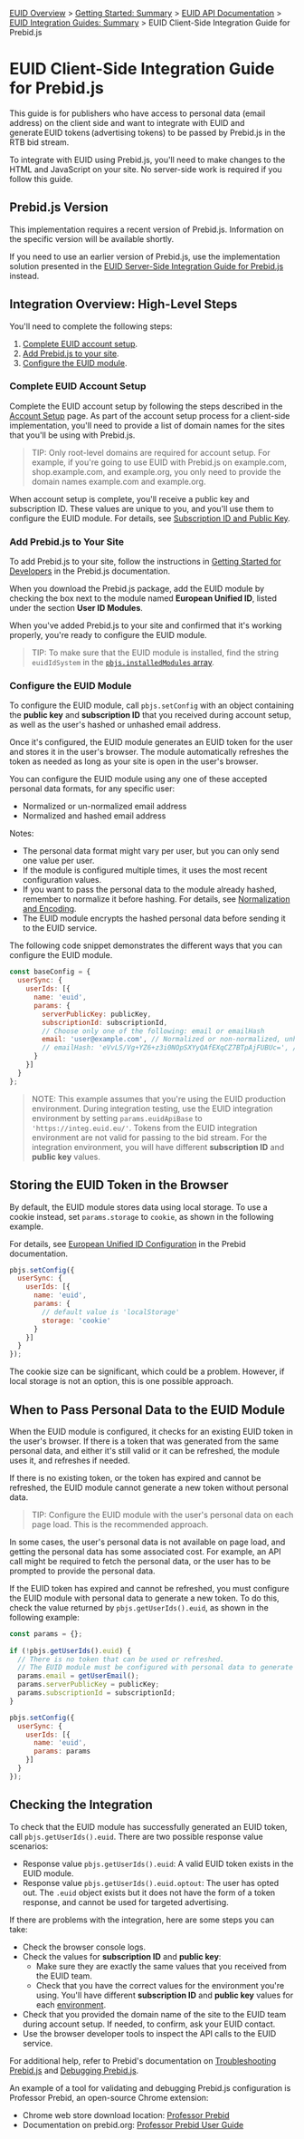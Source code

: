 [EUID Overview](../../../README.md) > [Getting Started: Summary](../getting-started/gs-summary.md) > [EUID API Documentation](../summary-doc-v2.md) > [EUID Integration Guides: Summary](summary-guides.md) > EUID Client-Side Integration Guide for Prebid.js

<!-- ---
title: EUID Client-Side Integration Guide for Prebid.js
sidebar_label: Client-Side Integration for Prebid.js
pagination_label: EUID Client-Side Integration for Prebid.js
description: Information about setting up a client-side Prebid.js integration.
hide_table_of_contents: false
sidebar_position: 04
--- -->

# EUID Client-Side Integration Guide for Prebid.js

This guide is for publishers who have access to personal data<!-- personal data was glossary link --> (email address) on the client side and want to integrate with EUID and generate EUID tokens<!-- EUID tokens was glossary link --> (advertising tokens) to be passed by Prebid.js in the RTB bid stream.

To integrate with EUID using Prebid.js, you'll need to make changes to the HTML and JavaScript on your site. No server-side work is required if you follow this guide.

<!-- 
This guide includes the following information:

- [Prebid.js Version](#prebidjs-version)
- [Integration Example](#integration-example)
- [Integration Overview: High-Level Steps](#integration-overview-high-level-steps)
   - [Complete EUID Account Setup](#complete-euid-account-setup)
   - [Add Prebid.js to Your Site](#add-prebidjs-to-your-site)
   - [Configure the EUID Module](#configure-the-euid-module)
- [Storing the EUID Token in the Browser](#storing-the-euid-token-in-the-browser)
- [When to Pass Personal Data to the EUID Module](#when-to-pass-personal-data-to-the-euid-module)
- [Checking the Integration](#checking-the-integration)
 -->

## Prebid.js Version

This implementation requires a recent version of Prebid.js. Information on the specific version will be available shortly.

<!-- GWH_TBD This implementation requires Prebid.js version 8.21.0 or later. For version information, see [https://github.com/prebid/Prebid.js/releases](https://github.com/prebid/Prebid.js/releases). -->

If you need to use an earlier version of Prebid.js, use the implementation solution presented in the [EUID Server-Side Integration Guide for Prebid.js](integration-prebid-server-side.md) instead.

<!-- ## Integration Example -->

<!-- GWH_TBD re integration examples. -->

<!-- An example of the EUID Prebid.js client-side integration is available at the following links:

- Code: [Example Prebid.js EUID Integration](https://github.com/IABTechLab/uid2docs/tree/main/static/examples/cstg-prebid-example)
- Running site: [EUID Prebid.js Client-Side Integration Example](https://unifiedid.com/examples/cstg-prebid-example/) -->

## Integration Overview: High-Level Steps

You'll need to complete the following steps:

1. [Complete EUID account setup](#complete-euid-account-setup).
2. [Add Prebid.js to your site](#add-prebidjs-to-your-site).
3. [Configure the EUID module](#configure-the-euid-module).


### Complete EUID Account Setup

Complete the EUID account setup by following the steps described in the [Account Setup](../getting-started/gs-account-setup.md) page. As part of the account setup process for a client-side implementation, you'll need to provide a list of domain names for the sites that you'll be using with Prebid.js.

>TIP: Only root-level domains are required for account setup. For example, if you're going to use EUID with Prebid.js on example.com, shop.example.com, and example.org, you only need to provide the domain names example.com and example.org.


When account setup is complete, you'll receive a public key and subscription ID. These values are unique to you, and you'll use them to configure the EUID module. For details, see [Subscription ID and Public Key](../getting-started/gs-credentials.md#subscription-id-and-public-key).

### Add Prebid.js to Your Site

To add Prebid.js to your site, follow the instructions in [Getting Started for Developers](https://docs.prebid.org/dev-docs/getting-started.html) in the Prebid.js documentation. 

When you download the Prebid.js package, add the EUID module by checking the box next to the module named **European Unified ID**, listed under the section **User ID Modules**.

When you've added Prebid.js to your site and confirmed that it's working properly, you're ready to configure the EUID module.

>TIP: To make sure that the EUID module is installed, find the string `euidIdSystem` in the [`pbjs.installedModules` array](https://docs.prebid.org/dev-docs/publisher-api-reference/installedModules.html).

### Configure the EUID Module

To configure the EUID module, call `pbjs.setConfig` with an object containing the **public key** and **subscription ID** that you received during account setup, as well as the user's hashed or unhashed email address.

Once it's configured, the EUID module generates an EUID token for the user and stores it in the user's browser. The module automatically refreshes the token as needed as long as your site is open in the user's browser.

You can configure the EUID module using any one of these accepted personal data formats, for any specific user:

- Normalized or un-normalized email address
- Normalized and hashed email address

Notes:

- The personal data format might vary per user, but you can only send one value per user.
- If the module is configured multiple times, it uses the most recent configuration values.
- If you want to pass the personal data to the module already hashed, remember to normalize it before hashing. For details, see [Normalization and Encoding](../getting-started/gs-normalization-encoding.md).
- The EUID module encrypts the hashed personal data before sending it to the EUID service.

The following code snippet demonstrates the different ways that you can configure the EUID module.

```js
const baseConfig = {
  userSync: {
    userIds: [{
      name: 'euid',
      params: {
        serverPublicKey: publicKey,
        subscriptionId: subscriptionId,
        // Choose only one of the following: email or emailHash
        email: 'user@example.com', // Normalized or non-normalized, unhashed email address
        // emailHash: 'eVvLS/Vg+YZ6+z3i0NOpSXYyQAfEXqCZ7BTpAjFUBUc=', // Normalized and hashed email address
      }
    }]
  }
};
```

>NOTE: This example assumes that you're using the EUID production environment. During integration testing, use the EUID integration environment by setting `params.euidApiBase` to `'https://integ.euid.eu/'`. Tokens from the EUID integration environment are not valid for passing to the bid stream. For the integration environment, you will have different **subscription ID** and **public key** values.

## Storing the EUID Token in the Browser

By default, the EUID module stores data using local storage. To use a cookie instead, set `params.storage` to `cookie`, as shown in the following example.

For details, see [European Unified ID Configuration](https://docs.prebid.org/dev-docs/modules/userid-submodules/euid.html#european-unified-id-configuration) in the Prebid documentation.

```js
pbjs.setConfig({ 
  userSync: { 
    userIds: [{ 
      name: 'euid', 
      params: { 
        // default value is 'localStorage' 
        storage: 'cookie'  
      } 
    }] 
  } 
}); 
```

The cookie size can be significant, which could be a problem. However, if local storage is not an option, this is one possible approach.

## When to Pass Personal Data to the EUID Module

When the EUID module is configured, it checks for an existing EUID token in the user's browser. If there is a token that was generated from the same personal data, and either it's still valid or it can be refreshed, the module uses it, and refreshes if needed.

If there is no existing token, or the token has expired and cannot be refreshed, the EUID module cannot generate a new token without personal data.

>TIP: Configure the EUID module with the user's personal data on each page load. This is the recommended approach.

In some cases, the user's personal data is not available on page load, and getting the personal data has some associated cost. For example, an API call might be required to fetch the personal data, or the user has to be prompted to provide the personal data.

If the EUID token has expired and cannot be refreshed, you must configure the EUID module with personal data to generate a new token. To do this, check the value returned by `pbjs.getUserIds().euid`, as shown in the following example:

```js
const params = {}; 
 
if (!pbjs.getUserIds().euid) {
  // There is no token that can be used or refreshed. 
  // The EUID module must be configured with personal data to generate a new token. 
  params.email = getUserEmail(); 
  params.serverPublicKey = publicKey; 
  params.subscriptionId = subscriptionId; 
} 

pbjs.setConfig({ 
  userSync: { 
    userIds: [{ 
      name: 'euid', 
      params: params 
    }] 
  } 
}); 
```

## Checking the Integration

To check that the EUID module has successfully generated an EUID token, call `pbjs.getUserIds().euid`. There are two possible response value scenarios:

- Response value `pbjs.getUserIds().euid`: A valid EUID token exists in the EUID module.
- Response value `pbjs.getUserIds().euid.optout`: The user has opted out. The `.euid` object exists but it does not have the form of a token response, and cannot be used for targeted advertising.

If there are problems with the integration, here are some steps you can take:

- Check the browser console logs.
- Check the values for **subscription ID** and **public key**:
  - Make sure they are exactly the same values that you received from the EUID team.
  - Check that you have the correct values for the environment you're using. You'll have different **subscription ID** and **public key** values for each [environment](../getting-started/gs-environments.md).
- Check that you provided the domain name of the site to the EUID team during account setup. If needed, to confirm, ask your EUID contact.
- Use the browser developer tools to inspect the API calls to the EUID service.

For additional help, refer to Prebid's documentation on [Troubleshooting Prebid.js](https://docs.prebid.org/troubleshooting/troubleshooting-guide.html) and [Debugging Prebid.js](https://docs.prebid.org/debugging/debugging.html).

An example of a tool for validating and debugging Prebid.js configuration is Professor Prebid, an open-source Chrome extension:

- Chrome web store download location: [Professor Prebid](https://chromewebstore.google.com/detail/professor-prebid/kdnllijdimhbledmfdbljampcdphcbdc)
- Documentation on prebid.org: [Professor Prebid User Guide](https://docs.prebid.org/tools/professor-prebid.html)

<!-- Reduce Latency by Setting the API Base URL for the Production Environment not applicable for EUID -->
